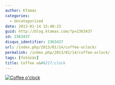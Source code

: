 ```yaml
---
author: KTamas
categories:
  - Uncategorized
date: 2013-01-14 15:40:23
guid: http://blog.ktamas.com/?p=2363437
id: 2363437
disqus_identifier: 2363437
url: /index.php/2013/01/14/coffee-oclock/
permalink: /index.php/2013/01/14/coffee-oclock/
tags: [fotózás]
title: Coffee o&#8217;clock
---
```


[<img class="aligncenter size-large wp-image-2363438" alt="Coffee o'clock" src="/wp-content/uploads/2013/01/kavehocrop-818x1024.jpg" width="409" height="512" srcset="/wp-content/uploads/2013/01/kavehocrop-818x1024.jpg 818w, /wp-content/uploads/2013/01/kavehocrop-239x300.jpg 239w, /wp-content/uploads/2013/01/kavehocrop.jpg 1554w" sizes="(max-width: 409px) 100vw, 409px" />](/wp-content/uploads/2013/01/kavehocrop.jpg)
